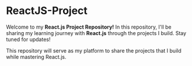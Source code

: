 # ReactJS-Project

Welcome to my <strong>React.js Project Repository!</strong> In this repository, I'll be sharing my learning journey with <strong>React.js</strong> through the projects I build. Stay tuned for updates!

This repository will serve as my platform to share the projects that I build while mastering React.js.
